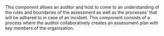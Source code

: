 This component allows an auditor and host to come to an understanding of the rules and boundaries of the assessment as well as the processes' that will be adhered to in case of an incident. This component consists of a process where the auditor collaboratively creates an assessment plan with key members of the organization.
